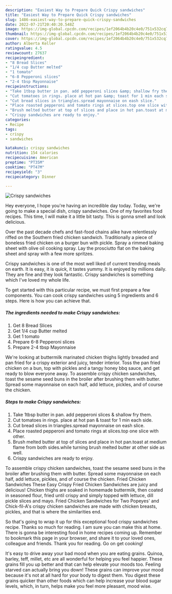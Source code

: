 ```yaml
---
description: "Easiest Way to Prepare Quick Crispy sandwiches"
title: "Easiest Way to Prepare Quick Crispy sandwiches"
slug: 1486-easiest-way-to-prepare-quick-crispy-sandwiches
date: 2022-07-21T20:40:20.548Z
image: https://img-global.cpcdn.com/recipes/1ef2064b4b20c4e0/751x532cq70/crispy-sandwiches-recipe-main-photo.jpg
thumbnail: https://img-global.cpcdn.com/recipes/1ef2064b4b20c4e0/751x532cq70/crispy-sandwiches-recipe-main-photo.jpg
cover: https://img-global.cpcdn.com/recipes/1ef2064b4b20c4e0/751x532cq70/crispy-sandwiches-recipe-main-photo.jpg
author: Alberta Keller
ratingvalue: 4.5
reviewcount: 27637
recipeingredient:
- "8 Bread Slices"
- "1/4 cup Butter melted"
- "1 tomato"
- "6-8 Pepperoni slices"
- "2-4 tbsp Mayonnaise"
recipeinstructions:
- "Take 1tbsp butter in pan. add pepperoni slices &amp; shallow fry them."
- "Cut tomatoes in rings. place at hot pan &amp; toast for 1 min each side."
- "Cut bread slices in triangles.spread mayonnaise on eash slice."
- "Place roasted pepperoni and tomato rings at slices.top one slice with other."
- "Brush melted butter at top of slices and place in hot pan.toast at medium flame from both sides.while turning brush melted butter at other side as well."
- "Crispy sandwiches are ready to enjoy."
categories:
- Recipe
tags:
- crispy
- sandwiches

katakunci: crispy sandwiches 
nutrition: 154 calories
recipecuisine: American
preptime: "PT35M"
cooktime: "PT47M"
recipeyield: "3"
recipecategory: Dinner

---
```



![Crispy sandwiches](https://img-global.cpcdn.com/recipes/1ef2064b4b20c4e0/751x532cq70/crispy-sandwiches-recipe-main-photo.jpg)

Hey everyone, I hope you're having an incredible day today. Today, we're going to make a special dish, crispy sandwiches. One of my favorites food recipes. This time, I will make it a little bit tasty. This is gonna smell and look delicious.

Over the past decade chefs and fast-food chains alike have relentlessly riffed on the Southern fried chicken sandwich. Traditionally a piece of boneless fried chicken on a burger bun with pickle. Spray a rimmed baking sheet with olive oil cooking spray. Lay the prosciutto flat on the baking sheet and spray with a few more spritzes.

Crispy sandwiches is one of the most well liked of current trending meals on earth. It is easy, it is quick, it tastes yummy. It is enjoyed by millions daily. They are fine and they look fantastic. Crispy sandwiches is something which I've loved my whole life.


To get started with this particular recipe, we must first prepare a few components. You can cook crispy sandwiches using 5 ingredients and 6 steps. Here is how you can achieve that.

<!--inarticleads1-->

##### The ingredients needed to make Crispy sandwiches:

1. Get 8 Bread Slices
1. Get 1/4 cup Butter melted
1. Get 1 tomato
1. Prepare 6-8 Pepperoni slices
1. Prepare 2-4 tbsp Mayonnaise


We&#39;re looking at buttermilk marinated chicken thighs lightly breaded and pan fried for a crispy exterior and juicy, tender interior. Toss the pan fried chicken on a bun, top with pickles and a tangy honey bbq sauce, and get ready to blow everyone away. To assemble crispy chicken sandwiches, toast the sesame seed buns in the broiler after brushing them with butter. Spread some mayonnaise on each half, add lettuce, pickles, and of course the chicken. 

<!--inarticleads2-->

##### Steps to make Crispy sandwiches:

1. Take 1tbsp butter in pan. add pepperoni slices &amp; shallow fry them.
1. Cut tomatoes in rings. place at hot pan &amp; toast for 1 min each side.
1. Cut bread slices in triangles.spread mayonnaise on eash slice.
1. Place roasted pepperoni and tomato rings at slices.top one slice with other.
1. Brush melted butter at top of slices and place in hot pan.toast at medium flame from both sides.while turning brush melted butter at other side as well.
1. Crispy sandwiches are ready to enjoy.


To assemble crispy chicken sandwiches, toast the sesame seed buns in the broiler after brushing them with butter. Spread some mayonnaise on each half, add lettuce, pickles, and of course the chicken. Fried Chicken Sandwiches These Easy Crispy Fried Chicken Sandwiches are juicy and delicious! Chicken thighs are soaked in homemade buttermilk, then coated in seasoned flour, fried until crispy and simply topped with lettuce, dill pickle slices and mayo. Fried Chicken Sandwiches for Two Popeyes&#39; and Chick-fil-A&#39;s crispy chicken sandwiches are made with chicken breasts, pickles, and that is where the similarities end. 

So that's going to wrap it up for this exceptional food crispy sandwiches recipe. Thanks so much for reading. I am sure you can make this at home. There is gonna be interesting food in home recipes coming up. Remember to bookmark this page in your browser, and share it to your loved ones, colleague and friends. Thank you for reading. Go on get cooking!

It's easy to drive away your bad mood when you are eating grains. Quinoa, barley, teff, millet, etc are all wonderful for helping you feel happier. These grains fill you up better and that can help elevate your moods too. Feeling starved can actually bring you down! These grains can improve your mood because it's not at all hard for your body to digest them. You digest these grains quicker than other foods which can help increase your blood sugar levels, which, in turn, helps make you feel more pleasant, mood wise.
